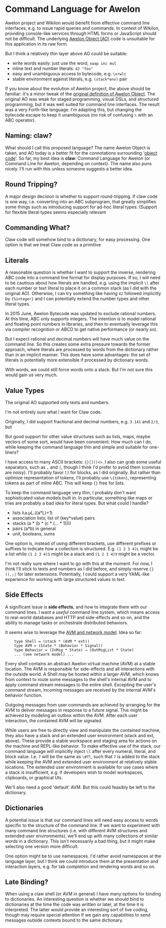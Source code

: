 
# Command Language for Awelon 

Awelon project and Wikilon would benefit from effective command line interfaces, e.g. to issue rapid queries and commands. In context of Wikilon, providing console-like services through HTML forms or JavaScript should not be difficult. The underlying [Awelon Object (AO)](AboutAO.md) code is unsuitable for this application in its raw form.

But I think a relatively thin layer above AO could be suitable:

* write words easily: just use the word, `swap inc mul`
* inline text and number literals: `42 "foo"`
* easy and unambiguous access to bytecode, e.g. `\vrwlc` 
* stable environment against literals, e.g. `(stack*env)` pair

If you know about the evolution of Awelon project, the above should be familiar: it's a minor tweak of the [original definition of Awelon Object](https://github.com/dmbarbour/awelon/blob/master/AboutAO.md). The original AO was weak for staged programming, visual DSLs, and structured programming, but it was well suited for command line interfaces. The result was a very Forth-like language. I'm adapting this, but changing the bytecode escape to keep it unambiguous (no risk of confusing `\` with an ABC operator). 

## Naming: claw?

What should I call this proposed language? The name Awelon Object is taken, and AO today is a better fit for the connotations surrounding '[object code](http://en.wikipedia.org/wiki/Object_code)'. So far, my best idea is **claw**: Command Language for Awelon (or Command Line for Awelon, depending on context). The name also puns nicely. I'll run with this unless someone suggests a better idea. 

## Round Tripping?

A major design decision is whether to support round-tripping. If claw code is one way, i.e. converting into an ABC subprogram, that greatly simplifies some things such as introducing support for ad-hoc literal types. (Support for flexible literal types seems especially relevant


## Commanding What?

Claw code will somehow bind to a dictionary, for easy processing. One option is that we treat Claw code as a primitive 

## Literals

A reasonable question is whether I want to support the inverse, rendering ABC code into a command line format for display purposes. If so, I will need to be cautious about how literals are handled, e.g. using the implicit `\l` after each number or text literal to place it on a common stack (as I did with the original AO). Otherwise, I can try something like having `42` followed implicitly by `{%integer}` and I can potentially extend the number types and other literal types.

In 2015 June, Awelon Bytecode was updated to exclude rational numbers. At this time, ABC only supports integers. The intention is to model rational and floating point numbers in libraries, and then to eventually leverage this via compiler recognition or ABCD to get native performance (or nearly so).

But I expect rational and decimal numbers will have much value on the command line. So this creates some extra pressure towards the former approach, where literals are processed by words from the dictionary rather than in an implicit manner. This does have some advantages: the set of literals is potentially more extensible if processed by dictionary words.

With words, we could still force words onto a stack. But I'm not sure this would gain us very much.


## Value Types

The original AO supported only texts and numbers.

I'm not entirely sure what I want for Claw code. 



Originally, I did support fractional and decimal numbers, e.g. `3.141` and `2/3`, but  

  But good support for other value structures such as lists, maps, maybe vectors of some sort, would have been convenient. How much can I do, while keeping the command language thin and simple and suitable for one-liners?

I have access to many ASCII brackets: `{}[]()<>`. I also can grab some useful separators, such as `,` and `|`, though I think I'd prefer to avoid them (commas are noisy). I'll probably favor `[]` for blocks, as I did originally. But rather than optimize representation of tokens, I'll probably use `\{token}`, representing tokens as part of inline ABC. This will keep `{}` free for lists.

To keep the command language very thin, I probably don't want sophisticated value models built in. In particular, something like maps or tries are probably a bad idea for literal types. But what could I handle?

* lists  λa.μL.((a*L)+1)
* association lists; list of (key*value) pairs
* stacks (a * (b * (c * (... * 1))))
* pairs (a*b) in general
* unit, booleans, sums

One option is, instead of using different brackets, use different prefixes or suffixes to indicate how a collection is structured. E.g. `(1 2 3 4)L` might be a list while `(1 2 3 4)S` might be a stack and `(1 2 3 4)V` might be a vector.

I'm not really sure where I want to go with this at the moment. For now, I think I'll stick to texts and numbers as I did before, and simply reserve `{}(),;|` for later extensions. Potentially, I could support a very YAML-like experience for working with large structured values in text.




## Side Effects

A significant issue is **side effects**, and how to integrate them with our command lines. I want a *useful* command line system, which means access to real-world databases and HTTP and side-effects and so on, and the ability to manage tasks or orchestrate distributed behaviors. 

It seems wise to leverage the [AVM and network model](NetworkModel.md). Idea so far: 

        type Shell = (stack * (AVM * ext))
        type AVM = (State * (Behavior * Signal))
        type Behavior = (InMsg * State) → (OutMsgList * State)
        ... (see network model) ...

Every shell contains an abstract Awelon virtual machine (AVM) at a stable location. The AVM is responsible for side-effects and all interactions with the outside world. A Shell may be hosted within a larger AVM, which knows from context to route some messages to the shell's internal AVM and to apply command stream messages to the entire shell. Excepting the user's command stream, incoming messages are received by the internal AVM's behavior function.

Outgoing messages from user commands are achieved by arranging for the AVM to deliver messages in response to a future signal. This might be achieved by modeling an outbox within the AVM. After each user interaction, the contained AVM will be signaled.

While users are free to directly view and manipulate the contained machine, they also have a stack and an extended user environment (stack and ext, above). These provide a stable workspace and staging area for actions on the machine and REPL-like behavior. To make effective use of the stack, our command language will implicitly inject `\l` after every numeral, literal, and block value. I.e. `7` will be the same as `\#7l`, such that `7` is added to the stack while keeping the AVM and extended user environment at relatively stable locations. The extended user environment is available for use cases where a stack is insufficient, e.g. if developers wish to model workspaces, clipboards, or graphical UIs.

We'll also need a good 'default' AVM. But this could feasibly be left to the dictionary.

## Dictionaries

A potential issue is that our command lines will need easy access to words specific to the structure of the command line. If we want to experiment with many command line structures (i.e. with different AVM structures and extended user environments), we'll end up with many collections of similar words in a dictionary. This isn't necessarily a bad thing, but it might make selecting one version more difficult.

One option might be to use namespaces. I'd rather avoid namespaces at the language layer, but I think we could introduce them at the presentation and interaction layers, e.g. for tab completion and rendering words and so on. 

## Late Binding?

When using a claw shell (or AVM in general) I have many options for binding to dictionaries. An interesting question is whether we should bind to dictionaries at the time the code was written or later, at the time it is interpreted. The latter would provide an interesting sort of live coding, though may require special attention if we gain any capabilities to send messages outside contexts bound to the same dictionary.

